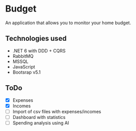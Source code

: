 # Budget
An application that allows you to monitor your home budget.

## Technologies used 
* .NET 6 with DDD + CQRS
* RabbitMQ
* MSSQL
* JavaScript
* Bootsrap v5.1

## ToDo
- [x] Expenses
- [x] Incomes 
- [ ] Import of csv files with expenses/incomes
- [ ] Dashboard with statistics
- [ ] Spending analysis using AI
